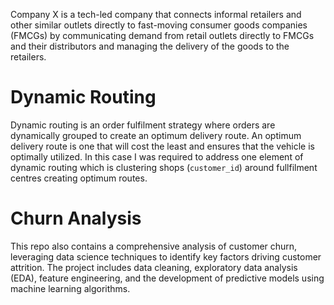 Company X is a tech-led company that connects informal retailers and other similar outlets directly to fast-moving consumer goods companies (FMCGs) by communicating demand from retail outlets directly to FMCGs and their distributors and managing the delivery of the goods to the retailers.

# Dynamic Routing
Dynamic routing is an order fulfilment strategy where orders are dynamically grouped to create an optimum delivery route. An optimum delivery route is one that will cost the least and ensures that the vehicle is optimally utilized. In this case I was required to address one element of dynamic routing which is clustering shops (`customer_id`) around fullfilment centres creating optimum routes.

# Churn Analysis
This repo also contains a comprehensive analysis of customer churn, leveraging data science techniques to identify key factors driving customer attrition. The project includes data cleaning, exploratory data analysis (EDA), feature engineering, and the development of predictive models using machine learning algorithms.
